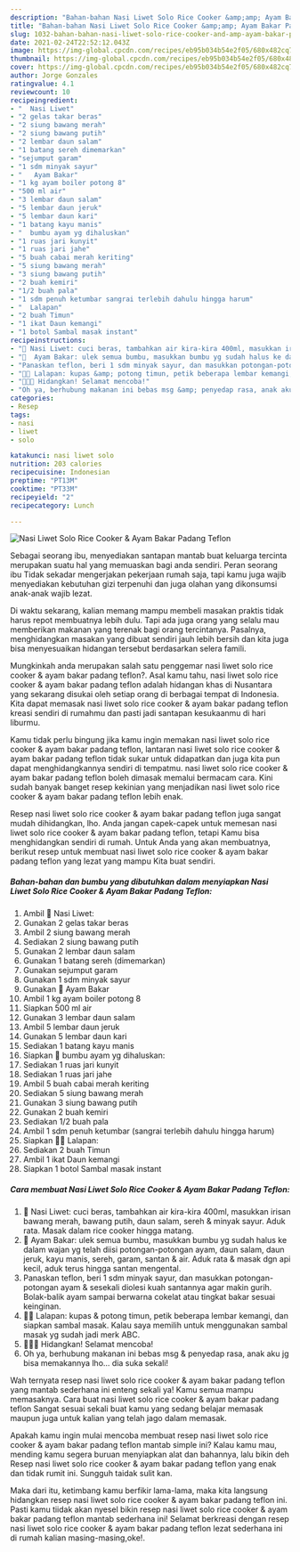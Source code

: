 ```yaml
---
description: "Bahan-bahan Nasi Liwet Solo Rice Cooker &amp;amp; Ayam Bakar Padang Teflon yang enak dan Mudah Dibuat"
title: "Bahan-bahan Nasi Liwet Solo Rice Cooker &amp;amp; Ayam Bakar Padang Teflon yang enak dan Mudah Dibuat"
slug: 1032-bahan-bahan-nasi-liwet-solo-rice-cooker-and-amp-ayam-bakar-padang-teflon-yang-enak-dan-mudah-dibuat
date: 2021-02-24T22:52:12.043Z
image: https://img-global.cpcdn.com/recipes/eb95b034b54e2f05/680x482cq70/nasi-liwet-solo-rice-cooker-ayam-bakar-padang-teflon-foto-resep-utama.jpg
thumbnail: https://img-global.cpcdn.com/recipes/eb95b034b54e2f05/680x482cq70/nasi-liwet-solo-rice-cooker-ayam-bakar-padang-teflon-foto-resep-utama.jpg
cover: https://img-global.cpcdn.com/recipes/eb95b034b54e2f05/680x482cq70/nasi-liwet-solo-rice-cooker-ayam-bakar-padang-teflon-foto-resep-utama.jpg
author: Jorge Gonzales
ratingvalue: 4.1
reviewcount: 10
recipeingredient:
- "  Nasi Liwet"
- "2 gelas takar beras"
- "2 siung bawang merah"
- "2 siung bawang putih"
- "2 lembar daun salam"
- "1 batang sereh dimemarkan"
- "sejumput garam"
- "1 sdm minyak sayur"
- "   Ayam Bakar"
- "1 kg ayam boiler potong 8"
- "500 ml air"
- "3 lembar daun salam"
- "5 lembar daun jeruk"
- "5 lembar daun kari"
- "1 batang kayu manis"
- "  bumbu ayam yg dihaluskan"
- "1 ruas jari kunyit"
- "1 ruas jari jahe"
- "5 buah cabai merah keriting"
- "5 siung bawang merah"
- "3 siung bawang putih"
- "2 buah kemiri"
- "1/2 buah pala"
- "1 sdm penuh ketumbar sangrai terlebih dahulu hingga harum"
- "  Lalapan"
- "2 buah Timun"
- "1 ikat Daun kemangi"
- "1 botol Sambal masak instant"
recipeinstructions:
- "🍚 Nasi Liwet: cuci beras, tambahkan air kira-kira 400ml, masukkan irisan bawang merah, bawang putih, daun salam, sereh &amp; minyak sayur. Aduk rata. Masak dalam rice cooker hingga matang."
- "🍗  Ayam Bakar: ulek semua bumbu, masukkan bumbu yg sudah halus ke dalam wajan yg telah diisi potongan-potongan ayam, daun salam, daun jeruk, kayu manis, sereh, garam, santan &amp; air. Aduk rata &amp; masak dgn api kecil, aduk terus  hingga santan mengental."
- "Panaskan teflon, beri 1 sdm minyak sayur, dan masukkan potongan-potongan ayam &amp; sesekali diolesi kuah santannya agar makin gurih. Bolak-balik ayam sampai berwarna cokelat atau tingkat bakar sesuai keinginan."
- "🌿🍂 Lalapan: kupas &amp; potong timun, petik beberapa lembar kemangi, dan siapkan sambal masak. Kalau saya memilih untuk menggunakan sambal masak yg sudah jadi merk ABC."
- "🍚🍗🌿 Hidangkan! Selamat mencoba!"
- "Oh ya, berhubung makanan ini bebas msg &amp; penyedap rasa, anak aku jg bisa memakannya lho... dia suka sekali!"
categories:
- Resep
tags:
- nasi
- liwet
- solo

katakunci: nasi liwet solo 
nutrition: 203 calories
recipecuisine: Indonesian
preptime: "PT13M"
cooktime: "PT33M"
recipeyield: "2"
recipecategory: Lunch

---
```



![Nasi Liwet Solo Rice Cooker &amp; Ayam Bakar Padang Teflon](https://img-global.cpcdn.com/recipes/eb95b034b54e2f05/680x482cq70/nasi-liwet-solo-rice-cooker-ayam-bakar-padang-teflon-foto-resep-utama.jpg)

Sebagai seorang ibu, menyediakan santapan mantab buat keluarga tercinta merupakan suatu hal yang memuaskan bagi anda sendiri. Peran seorang ibu Tidak sekadar mengerjakan pekerjaan rumah saja, tapi kamu juga wajib menyediakan kebutuhan gizi terpenuhi dan juga olahan yang dikonsumsi anak-anak wajib lezat.

Di waktu  sekarang, kalian memang mampu membeli masakan praktis tidak harus repot membuatnya lebih dulu. Tapi ada juga orang yang selalu mau memberikan makanan yang terenak bagi orang tercintanya. Pasalnya, menghidangkan masakan yang dibuat sendiri jauh lebih bersih dan kita juga bisa menyesuaikan hidangan tersebut berdasarkan selera famili. 



Mungkinkah anda merupakan salah satu penggemar nasi liwet solo rice cooker &amp; ayam bakar padang teflon?. Asal kamu tahu, nasi liwet solo rice cooker &amp; ayam bakar padang teflon adalah hidangan khas di Nusantara yang sekarang disukai oleh setiap orang di berbagai tempat di Indonesia. Kita dapat memasak nasi liwet solo rice cooker &amp; ayam bakar padang teflon kreasi sendiri di rumahmu dan pasti jadi santapan kesukaanmu di hari liburmu.

Kamu tidak perlu bingung jika kamu ingin memakan nasi liwet solo rice cooker &amp; ayam bakar padang teflon, lantaran nasi liwet solo rice cooker &amp; ayam bakar padang teflon tidak sukar untuk didapatkan dan juga kita pun dapat menghidangkannya sendiri di tempatmu. nasi liwet solo rice cooker &amp; ayam bakar padang teflon boleh dimasak memalui bermacam cara. Kini sudah banyak banget resep kekinian yang menjadikan nasi liwet solo rice cooker &amp; ayam bakar padang teflon lebih enak.

Resep nasi liwet solo rice cooker &amp; ayam bakar padang teflon juga sangat mudah dihidangkan, lho. Anda jangan capek-capek untuk memesan nasi liwet solo rice cooker &amp; ayam bakar padang teflon, tetapi Kamu bisa menghidangkan sendiri di rumah. Untuk Anda yang akan membuatnya, berikut resep untuk membuat nasi liwet solo rice cooker &amp; ayam bakar padang teflon yang lezat yang mampu Kita buat sendiri.

<!--inarticleads1-->

##### Bahan-bahan dan bumbu yang dibutuhkan dalam menyiapkan Nasi Liwet Solo Rice Cooker &amp; Ayam Bakar Padang Teflon:

1. Ambil  🍚 Nasi Liwet:
1. Gunakan 2 gelas takar beras
1. Ambil 2 siung bawang merah
1. Sediakan 2 siung bawang putih
1. Gunakan 2 lembar daun salam
1. Gunakan 1 batang sereh (dimemarkan)
1. Gunakan sejumput garam
1. Gunakan 1 sdm minyak sayur
1. Gunakan  🍗  Ayam Bakar
1. Ambil 1 kg ayam boiler potong 8
1. Siapkan 500 ml air
1. Gunakan 3 lembar daun salam
1. Ambil 5 lembar daun jeruk
1. Gunakan 5 lembar daun kari
1. Sediakan 1 batang kayu manis
1. Siapkan  🍲 bumbu ayam yg dihaluskan:
1. Sediakan 1 ruas jari kunyit
1. Sediakan 1 ruas jari jahe
1. Ambil 5 buah cabai merah keriting
1. Sediakan 5 siung bawang merah
1. Gunakan 3 siung bawang putih
1. Gunakan 2 buah kemiri
1. Sediakan 1/2 buah pala
1. Ambil 1 sdm penuh ketumbar (sangrai terlebih dahulu hingga harum)
1. Siapkan  🌿🍂 Lalapan:
1. Sediakan 2 buah Timun
1. Ambil 1 ikat Daun kemangi
1. Siapkan 1 botol Sambal masak instant




<!--inarticleads2-->

##### Cara membuat Nasi Liwet Solo Rice Cooker &amp; Ayam Bakar Padang Teflon:

1. 🍚 Nasi Liwet: cuci beras, tambahkan air kira-kira 400ml, masukkan irisan bawang merah, bawang putih, daun salam, sereh &amp; minyak sayur. Aduk rata. Masak dalam rice cooker hingga matang.
1. 🍗  Ayam Bakar: ulek semua bumbu, masukkan bumbu yg sudah halus ke dalam wajan yg telah diisi potongan-potongan ayam, daun salam, daun jeruk, kayu manis, sereh, garam, santan &amp; air. Aduk rata &amp; masak dgn api kecil, aduk terus  hingga santan mengental.
1. Panaskan teflon, beri 1 sdm minyak sayur, dan masukkan potongan-potongan ayam &amp; sesekali diolesi kuah santannya agar makin gurih. Bolak-balik ayam sampai berwarna cokelat atau tingkat bakar sesuai keinginan.
1. 🌿🍂 Lalapan: kupas &amp; potong timun, petik beberapa lembar kemangi, dan siapkan sambal masak. Kalau saya memilih untuk menggunakan sambal masak yg sudah jadi merk ABC.
1. 🍚🍗🌿 Hidangkan! Selamat mencoba!
1. Oh ya, berhubung makanan ini bebas msg &amp; penyedap rasa, anak aku jg bisa memakannya lho... dia suka sekali!




Wah ternyata resep nasi liwet solo rice cooker &amp; ayam bakar padang teflon yang mantab sederhana ini enteng sekali ya! Kamu semua mampu memasaknya. Cara buat nasi liwet solo rice cooker &amp; ayam bakar padang teflon Sangat sesuai sekali buat kamu yang sedang belajar memasak maupun juga untuk kalian yang telah jago dalam memasak.

Apakah kamu ingin mulai mencoba membuat resep nasi liwet solo rice cooker &amp; ayam bakar padang teflon mantab simple ini? Kalau kamu mau, mending kamu segera buruan menyiapkan alat dan bahannya, lalu bikin deh Resep nasi liwet solo rice cooker &amp; ayam bakar padang teflon yang enak dan tidak rumit ini. Sungguh taidak sulit kan. 

Maka dari itu, ketimbang kamu berfikir lama-lama, maka kita langsung hidangkan resep nasi liwet solo rice cooker &amp; ayam bakar padang teflon ini. Pasti kamu tiidak akan nyesel bikin resep nasi liwet solo rice cooker &amp; ayam bakar padang teflon mantab sederhana ini! Selamat berkreasi dengan resep nasi liwet solo rice cooker &amp; ayam bakar padang teflon lezat sederhana ini di rumah kalian masing-masing,oke!.

